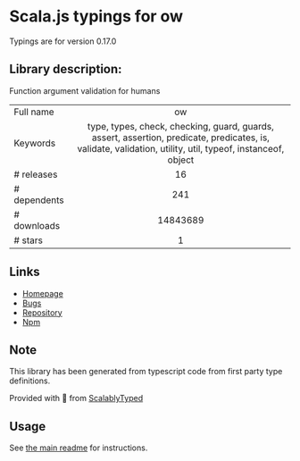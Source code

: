 
# Scala.js typings for ow

Typings are for version 0.17.0

## Library description:
Function argument validation for humans

|                    |                 |
| ------------------ | :-------------: |
| Full name          | ow |
| Keywords           | type, types, check, checking, guard, guards, assert, assertion, predicate, predicates, is, validate, validation, utility, util, typeof, instanceof, object |
| # releases         | 16 |
| # dependents       | 241 |
| # downloads        | 14843689 |
| # stars            | 1 |

## Links
- [Homepage](https://github.com/sindresorhus/ow#readme)
- [Bugs](https://github.com/sindresorhus/ow/issues)
- [Repository](https://github.com/sindresorhus/ow)
- [Npm](https://www.npmjs.com/package/ow)
    


## Note
This library has been generated from typescript code from first party type definitions.

Provided with :purple_heart: from [ScalablyTyped](https://github.com/oyvindberg/ScalablyTyped)

## Usage
See [the main readme](../../readme.md) for instructions.


